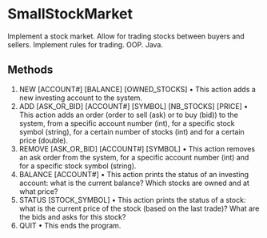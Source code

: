 # SmallStockMarket
Implement a stock market. Allow for trading stocks between buyers and sellers. Implement rules for trading. OOP. Java.

## Methods
1. NEW [ACCOUNT#] [BALANCE] [OWNED_STOCKS]
• This action adds a new investing account to the system.
2. ADD [ASK_OR_BID] [ACCOUNT#] [SYMBOL] [NB_STOCKS] [PRICE]
• This action adds an order (order to sell (ask) or to buy (bid)) to the system, from a specific account number (int), for a specific stock symbol (string), for a certain number of stocks (int) and for a certain price (double).
3. REMOVE [ASK_OR_BID] [ACCOUNT#] [SYMBOL]
• This action removes an ask order from the system, for a specific account number (int) and for a specific stock symbol (string).
4. BALANCE [ACCOUNT#]
• This action prints the status of an investing account: what is the current balance? Which stocks are owned and at what price?
5. STATUS [STOCK_SYMBOL]
• This action prints the status of a stock: what is the current price of the stock (based on the last trade)? What are the bids and asks for this stock?
6. QUIT
• This ends the program.
